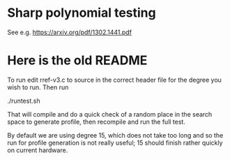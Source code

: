 # Sharp polynomial testing

See e.g. https://arxiv.org/pdf/1302.1441.pdf

# Here is the old README

To run edit rref-v3.c to source in the correct header file for the degree you
wish to run.  Then run

./runtest.sh

That will compile and do a quick check of a random place in the search space to
generate profile, then recompile and run the full test.

By default we are using degree 15, which does not take too long and so the run
for profile generation is not really useful; 15 should finish rather quickly
on current hardware.
